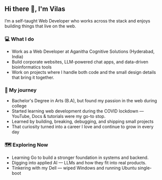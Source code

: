 ## Hi there 👋, I'm Vilas

I’m a self-taught Web Developer who works across the stack and enjoys building things that live on the web.

### 💻 What I do

- Work as a Web Developer at Aganitha Cognitive Solutions (Hyderabad, India)
- Build corporate websites, LLM-powered chat apps, and data-driven bioinformatics tools
- Work on projects where I handle both code and the small design details that bring it together.

### 🌱 My journey

- Bachelor's Degree in Arts (B.A), but found my passion in the web during college
- Started learning web development during the COVID lockdown — YouTube, Docs & tutorials were my go-to stop.
- Learned by building, breaking, debugging, and shipping small projects
- That curiosity turned into a career I love and continue to grow in every day

### 🗺️ Exploring Now

- Learning Go to build a stronger foundation in systems and backend.
- Digging into applied AI — LLMs and how they fit into real products.
- Tinkering with my Dell — wiped Windows and running Ubuntu single-boot

